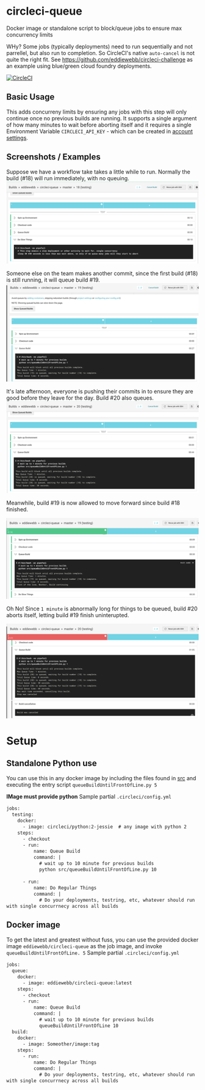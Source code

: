 # circleci-queue
Docker image or standalone script to block/queue jobs to ensure max concurrency limits

WHy?  Some jobs (typically deployments) need to run sequentially and not parrellel, but also run to completion. So CircleCI's native `auto-cancel` is not quite the right fit.
See https://github.com/eddiewebb/circleci-challenge as an example using blue/green cloud foundry deployments.

[![CircleCI](https://circleci.com/gh/eddiewebb/circleci-queue/tree/master.svg?style=svg)](https://circleci.com/gh/eddiewebb/circleci-queue/tree/master)

## Basic Usage
This adds concurreny limits by ensuring any jobs with this step will only continue once no previous builds are running.  It supports a single argument of how many minutes to wait before aborting itself and it requires a single Environment Variable `CIRCLECI_API_KEY` - which can be created in [account settings](https://circleci.com/account/api).


## Screenshots / Examples
Suppose we have a workflow take takes a little while to run.  Normally the build (#18) will run immediately, with no queuing.
![no queuing if only active build](assets/build_noqueue.png)

Someone else on the team makes another commit, since the first build (#18) is still running, it will queue build #19.
![no queuing if only active build](assets/build_queue2.png)

It's late afternoon, everyone is pushing their commits in to ensure they are good before they leave for the day. Build #20 also queues.
![no queuing if only active build](assets/build_queued.png)

Meanwhile, build #19 is now allowed to move forward since build #18 finished.

![no queuing if only active build](assets/build_progressed.png)

Oh No!  Since `1 minute` is abnormally long for things to be queued, build #20 aborts itself, letting build #19 finish uninterupted.

![no queuing if only active build](assets/build_aborted.png)

# Setup

## Standalone Python use
You can use this in any docker image by including the files found in [src](src) and executing the entry script `queueBuildUntilFrontOfLine.py 5`

**IMage must provide python**
Sample partial `.circleci/config.yml`
```
jobs:
  testing:
    docker:
      - image: circleci/python:2-jessie  # any image with python 2
    steps:
      - checkout
      - run:
          name: Queue Build
          command: |
            # wait up to 10 minute for previous builds
            python src/queueBuildUntilFrontOfLine.py 10

      - run:
          name: Do Regular Things
          command: |
            # Do your deployments, testring, etc, whatever should run with single concurrnecy across all builds

```

## Docker image
To get the latest and greatest without fuss, you can use the provided docker image `eddiewebb/circleci-queue` as the job image, and invoke `queueBuildUntilFrontOfLine. 5`
Sample partial `.circleci/config.yml`
```
jobs:
  queue:
    docker:
      - image: eddiewebb/circleci-queue:latest  
    steps:
      - checkout
      - run:
          name: Queue Build
          command: |
            # wait up to 10 minute for previous builds
            queueBuildUntilFrontOfLine 10
  build:
    docker:
      - image: Someother/image:tag
    steps:
      - run:
          name: Do Regular Things
          command: |
            # Do your deployments, testring, etc, whatever should run with single concurrnecy across all builds

```
